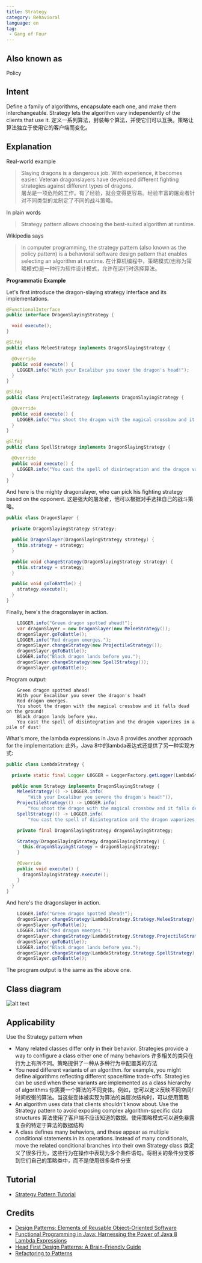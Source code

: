 ```yaml
---
title: Strategy
category: Behavioral
language: en
tag:
 - Gang of Four
---
```


## Also known as

Policy

## Intent

Define a family of algorithms, encapsulate each one, and make them interchangeable. Strategy lets 
the algorithm vary independently of the clients that use it.
定义一系列算法，封装每个算法，并使它们可以互换。策略让算法独立于使用它的客户端而变化。

## Explanation

Real-world example

> Slaying dragons is a dangerous job. With experience, it becomes easier. Veteran 
> dragonslayers have developed different fighting strategies against different types of dragons.         
> 屠龙是一项危险的工作。有了经验，就会变得更容易。经验丰富的屠龙者针对不同类型的龙制定了不同的战斗策略。

In plain words

> Strategy pattern allows choosing the best-suited algorithm at runtime.   

Wikipedia says

> In computer programming, the strategy pattern (also known as the policy pattern) is a behavioral 
> software design pattern that enables selecting an algorithm at runtime.
> 在计算机编程中，策略模式(也称为策略模式)是一种行为软件设计模式，允许在运行时选择算法。

**Programmatic Example**

Let's first introduce the dragon-slaying strategy interface and its implementations.

```java
@FunctionalInterface
public interface DragonSlayingStrategy {

  void execute();
}

@Slf4j
public class MeleeStrategy implements DragonSlayingStrategy {

  @Override
  public void execute() {
    LOGGER.info("With your Excalibur you sever the dragon's head!");
  }
}

@Slf4j
public class ProjectileStrategy implements DragonSlayingStrategy {

  @Override
  public void execute() {
    LOGGER.info("You shoot the dragon with the magical crossbow and it falls dead on the ground!");
  }
}

@Slf4j
public class SpellStrategy implements DragonSlayingStrategy {

  @Override
  public void execute() {
    LOGGER.info("You cast the spell of disintegration and the dragon vaporizes in a pile of dust!");
  }
}
```

And here is the mighty dragonslayer, who can pick his fighting strategy based on the 
opponent.
这是强大的屠龙者，他可以根据对手选择自己的战斗策略。

```java
public class DragonSlayer {

  private DragonSlayingStrategy strategy;

  public DragonSlayer(DragonSlayingStrategy strategy) {
    this.strategy = strategy;
  }

  public void changeStrategy(DragonSlayingStrategy strategy) {
    this.strategy = strategy;
  }

  public void goToBattle() {
    strategy.execute();
  }
}
```

Finally, here's the dragonslayer in action.

```java
    LOGGER.info("Green dragon spotted ahead!");
    var dragonSlayer = new DragonSlayer(new MeleeStrategy());
    dragonSlayer.goToBattle();
    LOGGER.info("Red dragon emerges.");
    dragonSlayer.changeStrategy(new ProjectileStrategy());
    dragonSlayer.goToBattle();
    LOGGER.info("Black dragon lands before you.");
    dragonSlayer.changeStrategy(new SpellStrategy());
    dragonSlayer.goToBattle();
```

Program output:

```
    Green dragon spotted ahead!
    With your Excalibur you sever the dragon's head!
    Red dragon emerges.
    You shoot the dragon with the magical crossbow and it falls dead on the ground!
    Black dragon lands before you.
    You cast the spell of disintegration and the dragon vaporizes in a pile of dust!    
```

What's more, the lambda expressions in Java 8 provides another approach for the implementation:
此外，Java 8中的lambda表达式还提供了另一种实现方式:

```java
public class LambdaStrategy {

  private static final Logger LOGGER = LoggerFactory.getLogger(LambdaStrategy.class);

  public enum Strategy implements DragonSlayingStrategy {
    MeleeStrategy(() -> LOGGER.info(
        "With your Excalibur you severe the dragon's head!")),
    ProjectileStrategy(() -> LOGGER.info(
        "You shoot the dragon with the magical crossbow and it falls dead on the ground!")),
    SpellStrategy(() -> LOGGER.info(
        "You cast the spell of disintegration and the dragon vaporizes in a pile of dust!"));

    private final DragonSlayingStrategy dragonSlayingStrategy;

    Strategy(DragonSlayingStrategy dragonSlayingStrategy) {
      this.dragonSlayingStrategy = dragonSlayingStrategy;
    }

    @Override
    public void execute() {
      dragonSlayingStrategy.execute();
    }
  }
}
```

And here's the dragonslayer in action.

```java
    LOGGER.info("Green dragon spotted ahead!");
    dragonSlayer.changeStrategy(LambdaStrategy.Strategy.MeleeStrategy);
    dragonSlayer.goToBattle();
    LOGGER.info("Red dragon emerges.");
    dragonSlayer.changeStrategy(LambdaStrategy.Strategy.ProjectileStrategy);
    dragonSlayer.goToBattle();
    LOGGER.info("Black dragon lands before you.");
    dragonSlayer.changeStrategy(LambdaStrategy.Strategy.SpellStrategy);
    dragonSlayer.goToBattle();
```

The program output is the same as the above one.

## Class diagram

![alt text](./etc/strategy_urm.png "Strategy")

## Applicability

Use the Strategy pattern when

* Many related classes differ only in their behavior. Strategies provide a way to configure a class either one of many behaviors
许多相关的类只在行为上有所不同。策略提供了一种从多种行为中配置类的方法
* You need different variants of an algorithm. for example, you might define algorithms reflecting different space/time trade-offs. Strategies can be used when these variants are implemented as a class hierarchy of algorithms
  你需要一个算法的不同变体。例如，您可以定义反映不同空间/时间权衡的算法。当这些变体被实现为算法的类层次结构时，可以使用策略
* An algorithm uses data that clients shouldn't know about. Use the Strategy pattern to avoid exposing complex algorithm-specific data structures
  算法使用了客户端不应该知道的数据。使用策略模式可以避免暴露复杂的特定于算法的数据结构
* A class defines many behaviors, and these appear as multiple conditional statements in its operations. Instead of many conditionals, move the related conditional branches into their own Strategy class
  类定义了很多行为，这些行为在操作中表现为多个条件语句。将相关的条件分支移到它们自己的策略类中，而不是使用很多条件分支

## Tutorial 

* [Strategy Pattern Tutorial](https://www.journaldev.com/1754/strategy-design-pattern-in-java-example-tutorial)

## Credits

* [Design Patterns: Elements of Reusable Object-Oriented Software](https://www.amazon.com/gp/product/0201633612/ref=as_li_tl?ie=UTF8&camp=1789&creative=9325&creativeASIN=0201633612&linkCode=as2&tag=javadesignpat-20&linkId=675d49790ce11db99d90bde47f1aeb59)
* [Functional Programming in Java: Harnessing the Power of Java 8 Lambda Expressions](https://www.amazon.com/gp/product/1937785467/ref=as_li_tl?ie=UTF8&camp=1789&creative=9325&creativeASIN=1937785467&linkCode=as2&tag=javadesignpat-20&linkId=7e4e2fb7a141631491534255252fd08b)
* [Head First Design Patterns: A Brain-Friendly Guide](https://www.amazon.com/gp/product/0596007124/ref=as_li_tl?ie=UTF8&camp=1789&creative=9325&creativeASIN=0596007124&linkCode=as2&tag=javadesignpat-20&linkId=6b8b6eea86021af6c8e3cd3fc382cb5b)
* [Refactoring to Patterns](https://www.amazon.com/gp/product/0321213351/ref=as_li_tl?ie=UTF8&camp=1789&creative=9325&creativeASIN=0321213351&linkCode=as2&tag=javadesignpat-20&linkId=2a76fcb387234bc71b1c61150b3cc3a7)
